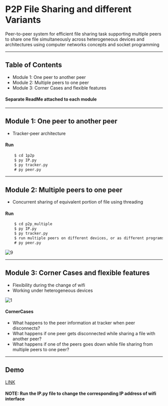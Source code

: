 
# P2P File Sharing and different Variants

Peer-to-peer system for efficient file sharing task supporting multiple peers to share one file simultaneously across heterogeneous devices and architectures using computer networks concepts and socket programming

---

## Table of Contents


- Module 1: One peer to another peer
- Module 2: Multiple peers to one peer
- Module 3: Corner Cases and flexible features

#### Separate ReadMe attached to each module
---

## Module 1: One peer to another peer
- Tracker-peer architecture

#### Run 

```html
    $ cd 1p2p
    $ py IP.py
    $ py tracker.py
    # py peer.py
```

---

## Module 2: Multiple peers to one peer

- Concurrent sharing of equivalent portion of file using threading

#### Run 

```html
    $ cd p2p_multiple
    $ py IP.py
    $ py tracker.py
    $ run multiple peers on different devices, or as different programs
    # py peer.py
```

![9](https://user-images.githubusercontent.com/46133803/109121371-291f7480-776d-11eb-97bb-08e44b92cb8b.png)

---

## Module 3: Corner Cases and flexible features

-  Flexibility during the change of wifi
-  Working under heterogeneous devices

![1](https://user-images.githubusercontent.com/46133803/109122316-66d0cd00-776e-11eb-99d0-168bd011c20e.png)


#### CornerCases
- What happens to the peer information at tracker when peer disconnects?
- What happens if one peer gets disconnected while sharing a file with another peer?
- What happens if one of the peers goes down while file sharing from multiple peers to one peer?

---

## Demo
[LINK](https://drive.google.com/drive/folders/14uxCkKPaWneU1bpen1CoSMZt1STIS8Bf?usp=sharing) 

#### NOTE: Run the IP.py file to change the corresponding IP address of wifi interface
